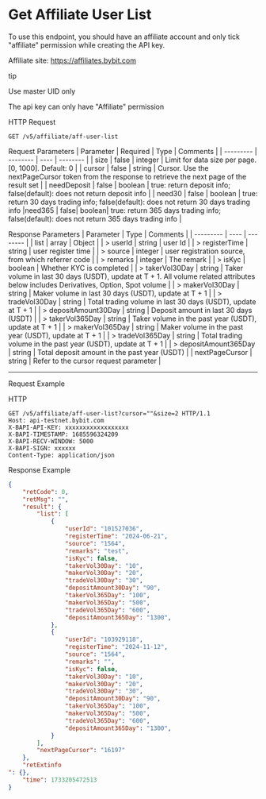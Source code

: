 # Get Affiliate User List
To use this endpoint, you should have an affiliate account and only tick "affiliate" permission while creating the API key.

Affiliate site: https://affiliates.bybit.com


tip

Use master UID only

The api key can only have "Affiliate" permission

HTTP Request
```http
GET /v5/affiliate/aff-user-list
```

Request Parameters
| Parameter | Required | Type | Comments |
| --------- | -------- | ---- | -------- |
| size | false | integer | Limit for data size per page. [0, 1000]. Default: 0 |
| cursor | false | string | Cursor. Use the nextPageCursor token from the response to retrieve the next page of the result set |
| needDeposit | false | boolean | true: return deposit info; false(default): does not return deposit info |
| need30	| false	| boolean	| true: return 30 days trading info; false(default): does not return 30 days trading info
|need365 | false|	boolean|	true: return 365 days trading info; false(default): does not return 365 days trading info |


Response Parameters
| Parameter | Type | Comments |
| --------- | ---- | -------- |
| list | array | Object |
| > userId | string | user Id |
| > registerTime | string | user register time |
| > source | integer | user registration source, from which referrer code |
| > remarks | integer | The remark |
| > isKyc | boolean | Whether KYC is completed |
| > takerVol30Day | string | Taker volume in last 30 days (USDT), update at T + 1. All volume related attributes below includes Derivatives, Option, Spot volume |
| > makerVol30Day | string | Maker volume in last 30 days (USDT), update at T + 1 |
| > tradeVol30Day | string | Total trading volume in last 30 days (USDT), update at T + 1 |
| > depositAmount30Day | string | Deposit amount in last 30 days (USDT) |
| > takerVol365Day | string | Taker volume in the past year (USDT), update at T + 1 |
| > makerVol365Day | string | Maker volume in the past year (USDT), update at T + 1 |
| > tradeVol365Day | string | Total trading volume in the past year (USDT), update at T + 1 |
| > depositAmount365Day | string | Total deposit amount in the past year (USDT) |
| nextPageCursor | string | Refer to the cursor request parameter |

---

Request Example

HTTP
 
  
```http
GET /v5/affiliate/aff-user-list?cursor=""&size=2 HTTP/1.1
Host: api-testnet.bybit.com
X-BAPI-API-KEY: xxxxxxxxxxxxxxxxxx
X-BAPI-TIMESTAMP: 1685596324209
X-BAPI-RECV-WINDOW: 5000
X-BAPI-SIGN: xxxxxx
Content-Type: application/json
```

Response Example
```json
{
    "retCode": 0,
    "retMsg": "",
    "result": {
        "list": [
            {
                "userId": "101527036",
                "registerTime": "2024-06-21",
                "source": "1564",
                "remarks": "test",
                "isKyc": false,
                "takerVol30Day": "10",
                "makerVol30Day": "20",
                "tradeVol30Day": "30",
                "depositAmount30Day": "90",
                "takerVol365Day": "100",
                "makerVol365Day": "500",
                "tradeVol365Day": "600",
                "depositAmount365Day": "1300",
            },
            {
                "userId": "103929118",
                "registerTime": "2024-11-12",
                "source": "1564",
                "remarks": "",
                "isKyc": false,
                "takerVol30Day": "10",
                "makerVol30Day": "20",
                "tradeVol30Day": "30",
                "depositAmount30Day": "90",
                "takerVol365Day": "100",
                "makerVol365Day": "500",
                "tradeVol365Day": "600",
                "depositAmount365Day": "1300",
            }
        ],
        "nextPageCursor": "16197"
    },
    "retExtinfo
": {},
    "time": 1733205472513
}
```


